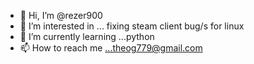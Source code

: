 - 👋 Hi, I’m @rezer900
- 👀 I’m interested in ... fixing steam client bug/s for linux
- 🌱 I’m currently learning ...python
- 📫 How to reach me ...theog779@gmail.com

<!---
rezer900/rezer900 is a ✨ special ✨ repository because its `README.md` (this file) appears on your GitHub profile.
You can click the Preview link to take a look at your changes.
--->

